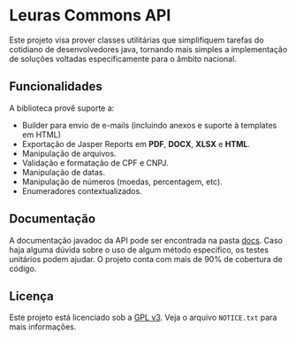 # Leuras Commons API
Este projeto visa prover classes utilitárias que simplifiquem tarefas do cotidiano de desenvolvedores java, tornando mais simples a implementação de soluções voltadas especificamente para o âmbito nacional.

## Funcionalidades
A biblioteca provê suporte a:

- Builder para envio de e-mails (incluindo anexos e suporte à templates em HTML)
- Exportação de Jasper Reports em **PDF**, **DOCX**, **XLSX** e **HTML**.
- Manipulação de arquivos.
- Validação e formatação de CPF e CNPJ.
- Manipulação de datas.
- Manipulação de números (moedas, percentagem, etc).
- Enumeradores contextualizados.


## Documentação
A documentação javadoc da API pode ser encontrada na pasta [docs](docs/). Caso haja alguma dúvida sobre o uso de algum método especifico, os testes unitários podem ajudar. O projeto conta com mais de 90% de cobertura de código.

## Licença
Este projeto está licenciado sob a [GPL v3](https://www.gnu.org/licenses/gpl-3.0.pt-br.html). Veja o arquivo `NOTICE.txt` para mais informações.
